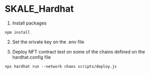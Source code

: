 # SKALE_Hardhat

1. Install packages
```shell
npm install
```
2. Set the orivate key on the .env file 

3. Deploy NFT contract test on some of the chains defined on the hardhat.config file
```shell
npx hardhat run --network chaos scripts/deploy.js
```
